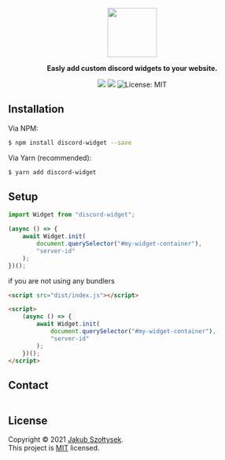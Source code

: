 <p align="center">
  <img height=100 src="https://svgshare.com/i/Zv4.svg" />
</p>

<p align="center">
    <strong>Easly add custom discord widgets to your website.</strong>
</p>

<p align="center">
  <img src="https://img.shields.io/npm/v/discord-widget.svg?style=for-the-badge"/>
  <img src="https://img.shields.io/npm/dm/discord-widget.svg?style=for-the-badge"/>
  <img alt="License: MIT" src="https://img.shields.io/badge/license-MIT-yellow.svg?style=for-the-badge" />
</p>

## Installation

Via NPM:

```bash
$ npm install discord-widget --save
```

Via Yarn (recommended):

```bash
$ yarn add discord-widget
```

## Setup

```js
import Widget from "discord-widget";

(async () => {
    await Widget.init(
        document.querySelector("#my-widget-container"),
        "server-id"
    );
})();
```

if you are not using any bundlers

```html
<script src="dist/index.js"></script>

<script>
    (async () => {
        await Widget.init(
            document.querySelector("#my-widget-container"),
            "server-id"
        );
    })();
</script>
```

## Contact

[<img src="https://discordapp.com/api/guilds/600381707073486871/widget.png?style=banner1" alt="">](https://discord.gg/dS6uuAbyYX)

## License

Copyright © 2021 [Jakub Szołtysek](https://github.com/sveenxx).<br />
This project is [MIT](https://github.com/sveenxx/discord-widget/blob/master/LICENSE) licensed.
